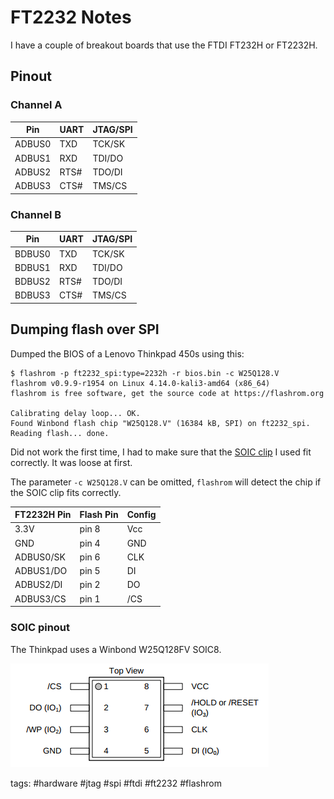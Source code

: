 # FT2232 Notes
I have a couple of breakout boards that use the FTDI FT232H or FT2232H.

## Pinout
### Channel A

| Pin    | UART | JTAG/SPI   |
| ------ | ---- | ---------- |
| ADBUS0 | TXD  | TCK/SK     |
| ADBUS1 | RXD  | TDI/DO     |
| ADBUS2 | RTS# | TDO/DI     |
| ADBUS3 | CTS# | TMS/CS     |

### Channel B

| Pin    | UART | JTAG/SPI   |
| ------ | ---- | ---------- |
| BDBUS0 | TXD  | TCK/SK     |
| BDBUS1 | RXD  | TDI/DO     |
| BDBUS2 | RTS# | TDO/DI     |
| BDBUS3 | CTS# | TMS/CS     |

## Dumping flash over SPI
Dumped the BIOS of a Lenovo Thinkpad 450s using this:
```
$ flashrom -p ft2232_spi:type=2232h -r bios.bin -c W25Q128.V
flashrom v0.9.9-r1954 on Linux 4.14.0-kali3-amd64 (x86_64)
flashrom is free software, get the source code at https://flashrom.org

Calibrating delay loop... OK.
Found Winbond flash chip "W25Q128.V" (16384 kB, SPI) on ft2232_spi.
Reading flash... done.
```
Did not work the first time, I had to make sure that the [SOIC clip](https://www.amazon.de/gp/product/B0713V5GGL/ref=oh_aui_detailpage_o00_s00?ie=UTF8&psc=1) I used fit correctly. It was loose at first.

The parameter `-c W25Q128.V` can be omitted, `flashrom` will detect the chip if the SOIC clip fits correctly.

| FT2232H Pin | Flash Pin | Config |
| ----------- | --------- | ------ |
| 3.3V        | pin 8     | Vcc    |
| GND         | pin 4     | GND    |
| ADBUS0/SK   | pin 6     | CLK    |
| ADBUS1/DO   | pin 5     | DI     |
| ADBUS2/DI   | pin 2     | DO     |
| ADBUS3/CS   | pin 1     | /CS    |

### SOIC pinout
The Thinkpad uses a Winbond W25Q128FV SOIC8.

![W25q218FV pinout](../pictures/w25q128fv_spi.png)

tags: #hardware #jtag #spi #ftdi #ft2232 #flashrom 
